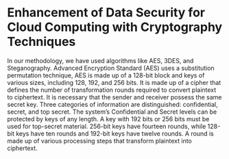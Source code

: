 # Enhancement of Data Security for Cloud Computing with Cryptography Techniques


In our methodology, we have used algorithms like AES, 3DES, and Steganography.
Advanced Encryption Standard (AES) uses a substitution permutation technique,
AES is made up of a 128-bit block and keys of various sizes, including 128, 192, and
256 bits. It is made up of a cipher that defines the number of transformation rounds
required to convert plaintext to ciphertext.
It is necessary that the sender and receiver possess the same secret key. Three
categories of information are distinguished: confidential, secret, and top secret. The
system’s Confidential and Secret levels can be protected by keys of any length. A
key with 192 bits or 256 bits must be used for top-secret material. 256-bit keys have
fourteen rounds, while 128-bit keys have ten rounds and 192-bit keys have twelve
rounds. A round is made up of various processing steps that transform plaintext into
ciphertext. 

